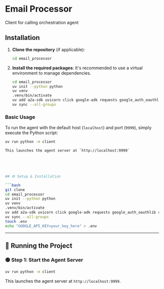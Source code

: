 # Email Processor

Client for calling orchestration agent

## Installation

1.  **Clone the repository** (if applicable):
    ```bash
    cd email_processor
    ```

2.  **Install the required packages**:
    It's recommended to use a virtual environment to manage dependencies.

    ```bash
    cd email_processor
    uv init --python python
    uv venv
    .venv/bin/activate
    uv add a2a-sdk uvicorn click google-adk requests google_auth_oauthlib rich
    uv sync --all-groups
    ```

### Basic Usage

To run the agent with the default host (`localhost`) and port (`9999`), simply execute the Python script:

```bash
uv run python -m client

This launches the agent server at `http://localhost:9999`





## ⚙️ Setup & Installation

```bash
git clone 
cd email_processor
uv init --python python
uv venv
.venv/bin/activate
uv add a2a-sdk uvicorn click google-adk requests google_auth_oauthlib rich
uv sync --all-groups
touch .env
echo "GOOGLE_API_KEY=your_key_here" > .env
```

---

## 🧪 Running the Project

### 🟢 Step 1: Start the Agent Server

```bash
uv run python -m client
```
This launches the agent server at `http://localhost:9999`.